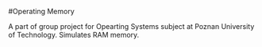#Operating Memory

A part of group project for Opearting Systems subject at Poznan University of Technology. Simulates RAM memory.
